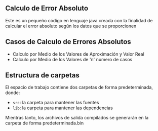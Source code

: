 ## Calculo de Error Absoluto 

Este es un pequeño código en lenguaje java creada con la finalidad de calcular el error absoluto según los datos que se proporcionen 

## Casos de Calculo de Errores Absolutos 

- Calculo por Medio de los Valores de Aproximación y Valor Real  
- Calculo por Medio de los Valores de 'n' numero de casos

## Estructura de carpetas

El espacio de trabajo contiene dos carpetas de forma predeterminada, donde:

- `src`: la carpeta para mantener las fuentes
- `lib`: la carpeta para mantener las dependencias

Mientras tanto, los archivos de salida compilados se generarán en la carpeta de forma predeterminada.bin